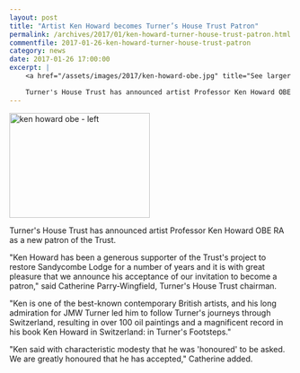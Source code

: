 ```yaml
---
layout: post
title: "Artist Ken Howard becomes Turner’s House Trust Patron"
permalink: /archives/2017/01/ken-howard-turner-house-trust-patron.html
commentfile: 2017-01-26-ken-howard-turner-house-trust-patron
category: news
date: 2017-01-26 17:00:00
excerpt: |
    <a href="/assets/images/2017/ken-howard-obe.jpg" title="See larger version of - ken howard obe - left"><img src="/assets/images/2017/ken-howard-obe-thumb.jpg" width="150"  alt="ken howard obe - left" class="photo right" /></a>

    Turner's House Trust has announced artist Professor Ken Howard OBE RA as a new patron of the Trust.
---
```


<a href="/assets/images/2017/ken-howard-obe.jpg" title="See larger version of - ken howard obe - left"><img src="/assets/images/2017/ken-howard-obe-thumb.jpg" width="250" height="187" alt="ken howard obe - left" class="photo right" /></a>

Turner's House Trust has announced artist Professor Ken Howard OBE RA as a new patron of the Trust.

"Ken Howard has been a generous supporter of the Trust's project to restore Sandycombe Lodge for a number of years and it is with great pleasure that we announce his acceptance of our invitation to become a patron," said Catherine Parry-Wingfield, Turner's House Trust chairman.

"Ken is one of the best-known contemporary British artists, and his long admiration for JMW Turner led him to follow Turner's journeys through Switzerland, resulting in over 100 oil paintings and a magnificent record in his book Ken Howard in Switzerland: in Turner's Footsteps."

"Ken said with characteristic modesty that he was 'honoured' to be asked. We are greatly honoured that he has accepted," Catherine added.
